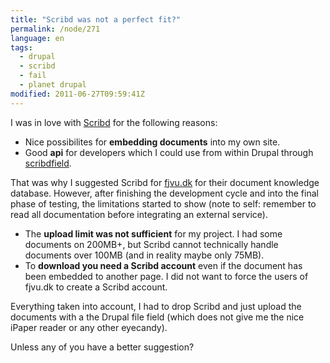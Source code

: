 ```yaml
---
title: "Scribd was not a perfect fit?"
permalink: /node/271
language: en
tags:
  - drupal
  - scribd
  - fail
  - planet drupal
modified: 2011-06-27T09:59:41Z
---
```


I was in love with [Scribd](http://scribd.com) for the following reasons:

- Nice possibilites for **embedding documents** into my own site.
- Good **api** for developers which I could use from within Drupal through [scribdfield](http://drupal.org/project/scribdfield).

That was why I suggested Scribd for [fjvu.dk](http://fjvu.dk/documents) for their document knowledge database. However, after finishing the development cycle and into the final phase of testing, the limitations started to show (note to self: remember to read all documentation before integrating an external service).

- The **upload limit was not sufficient** for my project. I had some documents on 200MB+, but Scribd cannot technically handle documents over 100MB (and in reality maybe only 75MB).
- To **download you need a Scribd account** even if the document has been embedded to another page. I did not want to force the users of fjvu.dk to create a Scribd account.

Everything taken into account, I had to drop Scribd and just upload the documents with a the Drupal file field (which does not give me the nice iPaper reader or any other eyecandy).

Unless any of you have a better suggestion?

